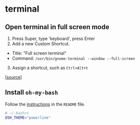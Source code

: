 # terminal

## Open terminal in full screen mode

1. Press Super, type 'keyboard', press Enter
2. Add a new Custom Shortcut.
  - Title: "Full screen terminal"
  - Command: `/usr/bin/gnome-terminal --window --full-screen`
3. Assign a shortcut, such as `Ctrl+Alt+t`

[[source](https://askubuntu.com/questions/142487/how-to-start-terminal-in-full-screen)]

## Install `oh-my-bash`

Follow the
[instructions](https://github.com/ohmybash/oh-my-bash#basic-installation)
in the `README` file.

```bash
# ~/.bashrc
OSH_THEME="powerline"
```
